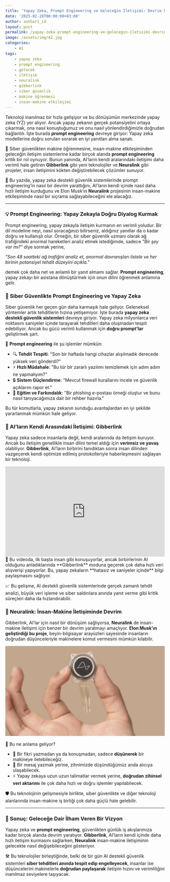 ```yaml
---
title: 'Yapay Zeka, Prompt Engineering ve Geleceğin İletişimi: Devrim Niteliğinde Bir Dönüşüm'
date: '2025-02-28T00:00:00+03:00'
author: author1_id
layout: post
permalink: /yapay-zeka-prompt-engineering-ve-gelecegin-iletisimi-devrim-niteliginde-bir-donusum/
image: /assets/img/AI.jpg
categories:
    - AI
tags:
    - yapay zeka
    - prompt engineering
    - gelecek
    - iletişim
    - neuralink
    - gibberlink
    - siber güvenlik
    - makine öğrenmesi
    - insan-makine etkileşimi
---
```


Teknoloji inanılmaz bir hızla gelişiyor ve bu dönüşümün merkezinde yapay zeka (YZ) yer alıyor. Ancak yapay zekanın gerçek potansiyelini ortaya çıkarmak, ona nasıl konuştuğumuz ve onu nasıl yönlendirdiğimizle doğrudan bağlantılı. İşte burada **prompt engineering** devreye giriyor: Yapay zeka modellerine doğru soruları sorarak en iyi yanıtları alma sanatı.

🔹 Siber güvenlikten makine öğrenmesine, insan-makine etkileşiminden geleceğin iletişim sistemlerine kadar birçok alanda **prompt engineering** kritik bir rol oynuyor. Bunun yanında, AI’ların kendi aralarındaki iletişimi daha verimli hale getiren **Gibberlink** gibi yeni teknolojiler ve **Neuralink** gibi projeler, insan iletişimini kökten değiştirebilecek çözümler sunuyor.

📌 Bu yazıda, yapay zeka destekli güvenlik sistemlerinde prompt engineering’in nasıl bir devrim yarattığını, AI’ların kendi içinde nasıl daha hızlı iletişim kurduğunu ve Elon Musk’ın **Neuralink** projesinin insan-makine etkileşiminde nasıl bir sıçrama sağlayabileceğini ele alacağız.

---
### 💡 Prompt Engineering: Yapay Zekayla Doğru Diyalog Kurmak

Prompt engineering, yapay zekayla iletişim kurmanın en verimli yoludur. Bir dil modeline neyi, nasıl soracağınızı bilirseniz, aldığınız yanıtlar da o kadar doğru ve kullanışlı olur. Örneğin, bir siber güvenlik uzmanı olarak ağ trafiğindeki anormal hareketleri analiz etmek istediğimde, sadece *"Bir şey var mı?"* diye sormak yerine,

*"Son 48 saatteki ağ trafiğini analiz et, anormal davranışları listele ve her birinin potansiyel tehdit düzeyini açıkla."*

demek çok daha net ve anlamlı bir yanıt almamı sağlar. **Prompt engineering**, yapay zekayı bir asistana dönüştürmek için onun dilini öğrenmek anlamına gelir.

### 🔐 Siber Güvenlikte Prompt Engineering ve Yapay Zeka

Siber güvenlik her geçen gün daha karmaşık hale geliyor. Geleneksel yöntemler artık tehditlerin hızına yetişemiyor. İşte burada **yapay zeka destekli güvenlik sistemleri** devreye giriyor. Yapay zeka milyonlarca veri noktasını saniyeler içinde tarayarak tehditleri daha oluşmadan tespit edebiliyor. Ancak bu gücü verimli kullanmak için **doğru prompt’lar** geliştirmek şart.

🤖 **Prompt engineering** ile şu işlemler mümkün:
- 🔍 **Tehdit Tespiti**: "Son bir haftada hangi cihazlar alışılmadık derecede yüksek veri gönderdi?"
- ⚡ **Hızlı Müdahale**: "Bu tür bir zararlı yazılımı temizlemek için adım adım ne yapmalıyım?"
- 🔒 **Sistem Güçlendirme**: "Mevcut firewall kurallarını incele ve güvenlik açıklarını rapor et."
- 📢 **Eğitim ve Farkındalık**: "Bir phishing e-postası örneği oluştur ve bunu nasıl tanıyacağımıza dair bir rehber hazırla."

Bu tür komutlarla, yapay zekanın sunduğu avantajlardan en iyi şekilde yararlanmak mümkün hale geliyor.

### 🔄 AI’ların Kendi Arasındaki İletişimi: Gibberlink

Yapay zeka sadece insanlarla değil, kendi aralarında da iletişim kuruyor. Ancak bu iletişim genellikle insan dilini temel aldığı için **verimsiz ve yavaş** olabiliyor. **Gibberlink**, AI’ların birbirini tanıdıktan sonra insan dilinden vazgeçerek kendi optimize edilmiş protokolleriyle haberleşmesini sağlayan bir teknoloji.

<style>
.video-container {
    position: relative;
    padding-bottom: 56.25%; /* 16:9 aspect ratio */
    height: 0;
    overflow: hidden;
    max-width: 100%;
    background: #000;
}

.video-container iframe {
    position: absolute;
    top: 0;
    left: 0;
    width: 100%;
    height: 100%;
}
</style>

<div class="video-container">
    <iframe width="560" height="315" src="https://www.youtube.com/embed/_RfGV72QiLg" frameborder="0" allow="accelerometer; autoplay; clipboard-write; encrypted-media; gyroscope; picture-in-picture" allowfullscreen></iframe>
</div>
📡 Bu videoda, ilk başta insan gibi konuşuyorlar, ancak birbirlerinin AI olduğunu anladıklarında **Gibberlink** moduna geçerek çok daha hızlı veri alışverişi yapıyorlar. Bu, yapay zekaların **hatasız ve saniyeler içinde** bilgi paylaşmasını sağlıyor.

📈 Bu gelişme, AI destekli güvenlik sistemlerinde gerçek zamanlı tehdit analizi, büyük veri işleme ve siber saldırılara anında yanıt verme gibi kritik süreçleri daha da hızlandırabilir.

### 🧠 Neuralink: İnsan-Makine İletişiminde Devrim

Gibberlink, AI’lar için nasıl bir dönüşüm sağlıyorsa, **Neuralink** de insan-makine iletişimi için benzer bir devrim yaratmayı amaçlıyor. **Elon Musk’ın geliştirdiği bu proje**, beyin-bilgisayar arayüzleri sayesinde insanların doğrudan düşünceleriyle makinelere komut vermesini mümkün kılabilir.

![Neuralink Brain Implant](/assets/img/brain-implant-neuralink_wide-8e0b63a768381c143179c6f2a6c0c49ce394c98d.jpg)

🤯 Bu ne anlama geliyor?
- 💭 Bir fikri yazmadan ya da konuşmadan, sadece **düşünerek** bir makineye iletebileceğiz.
- 📩 Bir mesaj yazmak yerine, zihnimizde düşündüğümüz anda alıcıya ulaşabilecek.
- ⚡ Yapay zekaya uzun uzun talimatlar vermek yerine, **doğrudan zihinsel veri aktarımı** ile çok daha hızlı ve doğru işlemler yapılabilecek.

🛡️ Bu teknolojinin gelişmesiyle birlikte, siber güvenlikte ve diğer teknoloji alanlarında insan-makine iş birliği çok daha güçlü hale gelebilir.

---
### 🔮 Sonuç: Geleceğe Dair İlham Veren Bir Vizyon

Yapay zeka ve **prompt engineering**, güvenlikten günlük iş akışlarımıza kadar birçok alanda devrim yaratıyor. **Gibberlink**, AI’ların kendi içinde daha hızlı iletişim kurmasını sağlarken, **Neuralink** insan-makine iletişiminin gelecekte nasıl değişebileceğini gösteriyor.

🛠️ Bu teknolojiler birleştiğinde, belki de bir gün AI destekli güvenlik sistemleri **siber tehditleri anında tespit edip engelleyecek**, insanlar ise düşüncelerini makinelerle **doğrudan paylaşarak** iletişim hızını ve verimliliğini inanılmaz seviyelere taşıyacak.

